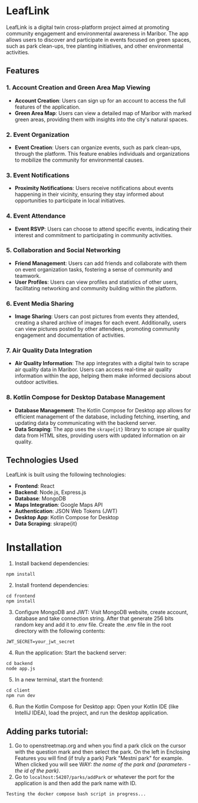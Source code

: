 # LeafLink

LeafLink is a digital twin cross-platform project aimed at promoting community engagement and environmental awareness in Maribor. The app allows users to discover and participate in events focused on green spaces, such as park clean-ups, tree planting initiatives, and other environmental activities.

## Features

### 1. Account Creation and Green Area Map Viewing

- **Account Creation**: Users can sign up for an account to access the full features of the application.
- **Green Area Map**: Users can view a detailed map of Maribor with marked green areas, providing them with insights into the city's natural spaces.

### 2. Event Organization

- **Event Creation**: Users can organize events, such as park clean-ups, through the platform. This feature enables individuals and organizations to mobilize the community for environmental causes.

### 3. Event Notifications

- **Proximity Notifications**: Users receive notifications about events happening in their vicinity, ensuring they stay informed about opportunities to participate in local initiatives.

### 4. Event Attendance

- **Event RSVP**: Users can choose to attend specific events, indicating their interest and commitment to participating in community activities.

### 5. Collaboration and Social Networking

- **Friend Management**: Users can add friends and collaborate with them on event organization tasks, fostering a sense of community and teamwork.
- **User Profiles**: Users can view profiles and statistics of other users, facilitating networking and community building within the platform.

### 6. Event Media Sharing

- **Image Sharing**: Users can post pictures from events they attended, creating a shared archive of images for each event. Additionally, users can view pictures posted by other attendees, promoting community engagement and documentation of activities.

### 7. Air Quality Data Integration

- **Air Quality Information**: The app integrates with a digital twin to scrape air quality data in Maribor. Users can access real-time air quality information within the app, helping them make informed decisions about outdoor activities.

### 8. Kotlin Compose for Desktop Database Management

- **Database Management**: The Kotlin Compose for Desktop app allows for efficient management of the database, including fetching, inserting, and updating data by communicating with the backend server.
- **Data Scraping**: The app uses the `skrape{it}` library to scrape air quality data from HTML sites, providing users with updated information on air quality.


## Technologies Used

LeafLink is built using the following technologies:

- **Frontend**: React
- **Backend**: Node.js, Express.js
- **Database**: MongoDB
- **Maps Integration**: Google Maps API
- **Authentication**: JSON Web Tokens (JWT)
- **Desktop App**: Kotlin Compose for Desktop
- **Data Scraping**: skrape{it}

# Installation

1. Install backend dependencies:
```
npm install
```

2. Install frontend dependencies:

```
cd frontend
npm install
```

3. Configure MongoDB and JWT:
Visit MongoDB website, create account, database and take connection string.
After that generate 256 bits random key and add it to .env file.
Create the .env file in the root directory with the following contents:
```
JWT_SECRET=your_jwt_secret
```

4. Run the application:
Start the backend server:
```
cd backend
node app.js
```

5. In a new terminal, start the frontend:
```
cd client
npm run dev
```

6. Run the Kotlin Compose for Desktop app:
    Open your Kotlin IDE (like IntelliJ IDEA), load the project, and run the desktop application.

## Adding parks tutorial:

1. Go to openstreetmap.org and when you find a park click on the cursor with the question mark and then select the park. On the left in Enclosing Features you will find (if truly a park) Park "Mestni park" for example. When clicked you will see WAY: *the name of the park and (parameters - the id of the park)*.
2. Go to `localhost:54207/parks/addPark` or whatever the port for the application is and then add the park name with ID.

```
Testing the docker compose bash script in progress...
```
